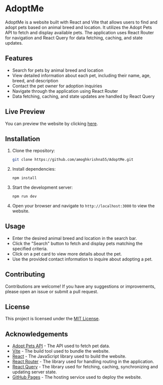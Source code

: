 # AdoptMe

AdoptMe is a website built with React and Vite that allows users to find and adopt pets based on animal breed and location. It utilizes the Adopt Pets API to fetch and display available pets. The application uses React Router for navigation and React Query for data fetching, caching, and state updates.

## Features

- Search for pets by animal breed and location
- View detailed information about each pet, including their name, age, breed, and description
- Contact the pet owner for adoption inquiries
- Navigate through the application using React Router
- Data fetching, caching, and state updates are handled by React Query

## Live Preview

You can preview the website by clicking [here](https://amoghkrishna55.github.io/AdoptMe).

## Installation

1. Clone the repository:

   ```bash
   git clone https://github.com/amoghkrishna55/AdoptMe.git
   ```

2. Install dependencies:

   ```bash
   npm install
   ```

3. Start the development server:

   ```bash
   npm run dev
   ```

4. Open your browser and navigate to `http://localhost:3000` to view the website.

## Usage

- Enter the desired animal breed and location in the search bar.
- Click the "Search" button to fetch and display pets matching the specified criteria.
- Click on a pet card to view more details about the pet.
- Use the provided contact information to inquire about adopting a pet.

## Contributing

Contributions are welcome! If you have any suggestions or improvements, please open an issue or submit a pull request.

## License

This project is licensed under the [MIT License](LICENSE).

## Acknowledgements

- [Adopt Pets API](https://pets-v2.dev-apis.com/) - The API used to fetch pet data.
- [Vite](https://vitejs.dev/) - The build tool used to bundle the website.
- [React](https://reactjs.org/) - The JavaScript library used to build the website.
- [React Router](https://reactrouter.com/) - The library used for handling routing in the application.
- [React Query](https://react-query.tanstack.com/) - The library used for fetching, caching, synchronizing and updating server state.
- [GitHub Pages](https://pages.github.com/) - The hosting service used to deploy the website.
